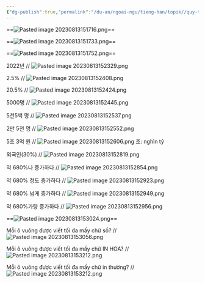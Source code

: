```yaml
---
{"dg-publish":true,"permalink":"/du-an/ngoai-ngu/tieng-han/topik//quy-tac-viet/","dgPassFrontmatter":true}
---
```


==![Pasted image 20230813151716.png](/img/user/Z_Attachment/Pasted%20image%2020230813151716.png)==
<!--SR:!2023-08-26,9,250-->

==![Pasted image 20230813151733.png](/img/user/Z_Attachment/Pasted%20image%2020230813151733.png)==
<!--SR:!2023-08-22,5,230-->

==![Pasted image 20230813151752.png](/img/user/Z_Attachment/Pasted%20image%2020230813151752.png)==
<!--SR:!2023-08-22,5,230-->

2022년
//
![Pasted image 20230813152329.png](/img/user/Z_Attachment/Pasted%20image%2020230813152329.png)
<!--SR:!2023-08-26,9,245-->

2.5%
//
![Pasted image 20230813152408.png](/img/user/Z_Attachment/Pasted%20image%2020230813152408.png)
<!--SR:!2023-08-22,5,245-->

20.5%
//
![Pasted image 20230813152424.png](/img/user/Z_Attachment/Pasted%20image%2020230813152424.png)
<!--SR:!2023-08-24,7,245-->

5000명
//
![Pasted image 20230813152445.png](/img/user/Z_Attachment/Pasted%20image%2020230813152445.png)
<!--SR:!2023-08-25,8,246-->

5천5백 명
//
![Pasted image 20230813152537.png](/img/user/Z_Attachment/Pasted%20image%2020230813152537.png)
<!--SR:!2023-08-23,6,226-->

2만 5천 명
//
![Pasted image 20230813152552.png](/img/user/Z_Attachment/Pasted%20image%2020230813152552.png)
<!--SR:!2023-08-24,7,246-->

5조 3억 원
//
![Pasted image 20230813152606.png](/img/user/Z_Attachment/Pasted%20image%2020230813152606.png)
조: nghìn tỷ
<!--SR:!2023-08-25,8,246-->

외국인(30%)
//
![Pasted image 20230813152819.png](/img/user/Z_Attachment/Pasted%20image%2020230813152819.png)
<!--SR:!2023-08-23,6,246-->

약 680%나 증가하다
//
![Pasted image 20230813152854.png](/img/user/Z_Attachment/Pasted%20image%2020230813152854.png)
<!--SR:!2023-08-22,5,245-->

약 680% 정도 증가하다
//
![Pasted image 20230813152923.png](/img/user/Z_Attachment/Pasted%20image%2020230813152923.png)
<!--SR:!2023-08-24,7,245-->

약 680% 넘게 증가하다
//
![Pasted image 20230813152949.png](/img/user/Z_Attachment/Pasted%20image%2020230813152949.png)
<!--SR:!2023-08-25,8,245-->

약 680%가량 증가하다
//
![Pasted image 20230813152956.png](/img/user/Z_Attachment/Pasted%20image%2020230813152956.png)
<!--SR:!2023-08-22,5,245-->

==![Pasted image 20230813153024.png](/img/user/Z_Attachment/Pasted%20image%2020230813153024.png)==
<!--SR:!2023-08-26,9,246-->

Mỗi ô vuông được viết tối đa mấy chữ số?
//
![Pasted image 20230813153056.png](/img/user/Z_Attachment/Pasted%20image%2020230813153056.png)
<!--SR:!2023-08-22,5,245-->

Mỗi ô vuông được viết tối đa mấy chữ IN HOA?
//
![Pasted image 20230813153212.png](/img/user/Z_Attachment/Pasted%20image%2020230813153212.png)
<!--SR:!2023-08-22,5,246-->

Mỗi ô vuông được viết tối đa mấy chữ in thường?
//
![Pasted image 20230813153212.png](/img/user/Z_Attachment/Pasted%20image%2020230813153212.png)
<!--SR:!2023-08-24,7,246-->